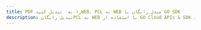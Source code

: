 ---title: PDF را به  تبدیل کنیدWEB، PCL به WEB مبدل رایگان یا GO SDKdescription: تبدیل رایگانPCL به WEB با استفاده از GO Cloud APIs & SDK همچنین اسناد PDF را در Cloud ایجاد، ویرایش و رندر کنید.---